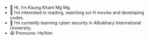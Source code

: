 - 👋 Hi, I’m Kaung Khant Mg Mg.
- 👀 I’m interested in reading, watching sci-fi movies and developing codes.
- 🌱 I’m currently learning cyber security in Albukhary International University.
- 😄 Pronouns: He/him

<!---
Irrfan47/Irrfan47 is a ✨ special ✨ repository because its `README.md` (this file) appears on your GitHub profile.
You can click the Preview link to take a look at your changes.
--->
